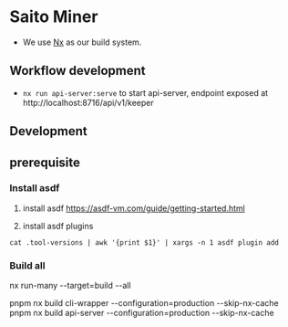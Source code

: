 # Saito Miner

- We use [Nx](./README_NX.md) as our build system.

## Workflow development

- `nx run api-server:serve` to start api-server, endpoint exposed at http://localhost:8716/api/v1/keeper
## Development

## prerequisite

### Install asdf
1. install asdf
https://asdf-vm.com/guide/getting-started.html

2. install asdf plugins
```
cat .tool-versions | awk '{print $1}' | xargs -n 1 asdf plugin add
```

### Build all
nx run-many --target=build --all



pnpm nx build cli-wrapper --configuration=production --skip-nx-cache
pnpm nx build api-server --configuration=production --skip-nx-cache
